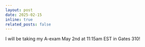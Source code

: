 ```yaml
---
layout: post
date: 2025-02-15
inline: true
related_posts: false
---
```


I will be taking my A-exam May 2nd at 11:15am EST in Gates 310!
